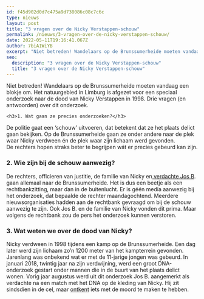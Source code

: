 ```yaml
---
id: f45d902d0d7c475a9d738086c08c7c6c
type: nieuws
layout: post
title: "3 vragen over de Nicky Verstappen-schouw"
permalink: /nieuws/3-vragen-over-de-nicky-verstappen-schouw/
date: 2022-05-11T19:16:41.067Z
author: 7biA1WiYB
excerpt: "Niet betreden! Wandelaars op de Brunssumerheide moeten vandaag een blokje om. Het natuurgebied in Limburg is afgezet voor een speciaal onderzoek naar de dood van Nicky Verstappen in 1998. Drie vragen (en antwoorden) over dit onderzoek.  "
seo:
  description: "3 vragen over de Nicky Verstappen-schouw"
  title: "3 vragen over de Nicky Verstappen-schouw"
---
```

Niet betreden! Wandelaars op de Brunssumerheide moeten vandaag een blokje om. Het natuurgebied in Limburg is afgezet voor een speciaal onderzoek naar de dood van Nicky Verstappen in 1998. Drie vragen (en antwoorden) over dit onderzoek.  

    <h3>1. Wat gaan ze precies onderzoeken?</h3>
<p>De politie gaat een ‘schouw’ uitvoeren, dat betekent dat ze het plaats delict gaan bekijken. Op de Brunssumerheide gaan ze onder andere naar de plek waar Nicky verdween én de plek waar zijn lichaam werd gevonden. De rechters hopen straks beter te begrijpen wát er precies gebeurd kan zijn.</p>
<h3>2. Wie zijn bij de schouw aanwezig?</h3>
<p>De rechters, officieren van justitie, de familie van Nicky en<a href="https://original.sevendays.nl/nieuws/speuren-naar-jos-brech-al-200-tips-moordzaak-nicky-verstappen" target="_blank"> verdachte Jos B</a>. gaan allemaal naar de Brunssumerheide. Het is dus een beetje als een rechtbankzitting, maar dan in de buitenlucht. Er is géén media aanwezig bij het onderzoek, dat bepaalde de rechter maandagochtend. Meerdere nieuwsorganisaties hadden aan de rechtbank gevraagd om bij de schouw aanwezig te zijn. Ook Jos B. en de familie van Nicky vonden dit prima. Maar volgens de rechtbank zou de pers het onderzoek kunnen verstoren.</p>
<h3>3. Wat weten we over de dood van Nicky?</h3>
<p>Nicky verdween in 1998 tijdens een kamp op de Brunssumerheide. Een dag later werd zijn lichaam zo’n 1200 meter van het kampterrein gevonden. Jarenlang was onbekend wat er met de 11-jarige jongen was gebeurd. In januari 2018, twintig jaar na zijn verdwijning, werd een groot DNA-onderzoek gestart onder mannen die in de buurt van het plaats delict wonen. Vorig jaar augustus werd uit dit onderzoek Jos B. aangemerkt als verdachte na een match met het DNA op de kleding van Nicky. Hij zit sindsdien in de cel, maar <a href="https://original.sevendays.nl/nieuws/jos-b-ik-weet-van-niks-ik-heb-het-niet-gedaan" target="_blank">ontkent</a> iets met de moord te maken te hebben.</p>  
